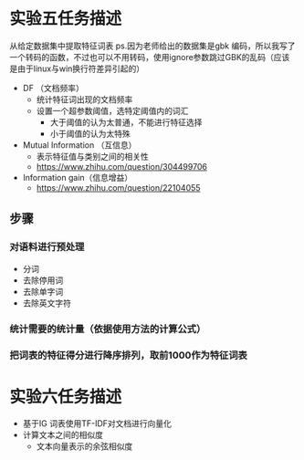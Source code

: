 # 实验五任务描述
从给定数据集中提取特征词表
ps.因为老师给出的数据集是gbk 编码，所以我写了一个转码的函数，不过也可以不用转码，使用ignore参数跳过GBK的乱码（应该是由于linux与win换行符差异引起的）
* DF （文档频率）
  * 统计特征词出现的文档频率
  * 设置一个超参数阈值，选特定阈值内的词汇
    * 大于阈值的认为太普通，不能进行特征选择
    * 小于阈值的认为太特殊
* Mutual Information （互信息）
  * 表示特征值与类别之间的相关性
  * https://www.zhihu.com/question/304499706
* Information gain（信息增益）
  * https://www.zhihu.com/question/22104055
## 步骤
### 对语料进行预处理
* 分词
* 去除停用词
* 去除单字词
* 去除英文字符

### 统计需要的统计量（依据使用方法的计算公式）

### 把词表的特征得分进行降序排列，取前1000作为特征词表

# 实验六任务描述
* 基于IG 词表使用TF-IDF对文档进行向量化
* 计算文本之间的相似度
  * 文本向量表示的余弦相似度 